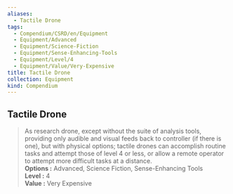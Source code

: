 ```yaml
---
aliases:
  - Tactile Drone
tags:
  - Compendium/CSRD/en/Equipment
  - Equipment/Advanced
  - Equipment/Science-Fiction
  - Equipment/Sense-Enhancing-Tools
  - Equipment/Level/4
  - Equipment/Value/Very-Expensive
title: Tactile Drone
collection: Equipment
kind: Compendium
---
```

## Tactile Drone  
  
>As research drone, except without the suite of analysis tools, providing only audible and visual feeds back to controller (if there is one), but with physical options; tactile drones can accomplish routine tasks and attempt those of level 4 or less, or allow a remote operator to attempt more difficult tasks at a distance.  
> **Options :** Advanced, Science Fiction, Sense-Enhancing Tools  
> **Level :** 4  
> **Value :** Very Expensive